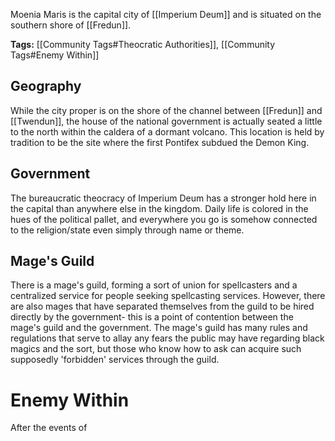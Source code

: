 Moenia Maris is the capital city of [[Imperium Deum]] and is situated on the southern shore of [[Fredun]].

**Tags:** [[Community Tags#Theocratic Authorities]], [[Community Tags#Enemy Within]]
## Geography
While the city proper is on the shore of the channel between [[Fredun]] and [[Twendun]], the house of the national government is actually seated a little to the north within the caldera of a dormant volcano. This location is held by tradition to be the site where the first Pontifex subdued the Demon King.
## Government
The bureaucratic theocracy of Imperium Deum has a stronger hold here in the capital than anywhere else in the kingdom. Daily life is colored in the hues of the political pallet, and everywhere you go is somehow connected to the religion/state even simply through name or theme.
## Mage's Guild
There is a mage's guild, forming a sort of union for spellcasters and a centralized service for people seeking spellcasting services. However, there are also mages that have separated themselves from the guild to be hired directly by the government- this is a point of contention between the mage's guild and the government. The mage's guild has many rules and regulations that serve to allay any fears the public may have regarding black magics and the sort, but those who know how to ask can acquire such supposedly 'forbidden' services through the guild.

# Enemy Within
After the events of 